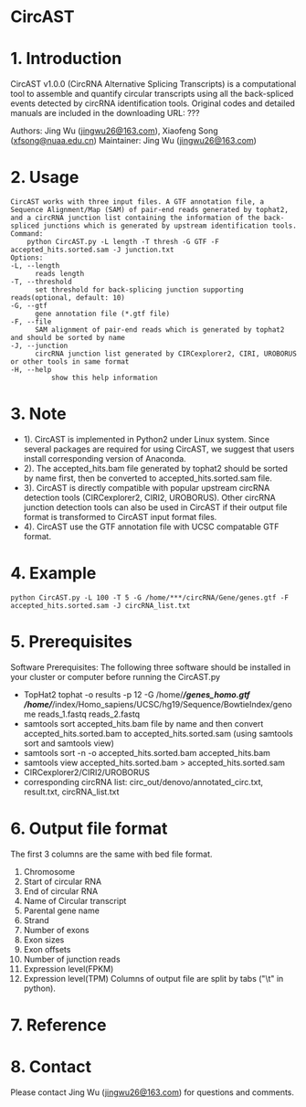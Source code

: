 # CircAST

# 1. Introduction
CircAST v1.0.0 (CircRNA Alternative Splicing Transcripts) is a computational tool to assemble and quantify circular transcripts using all the back-spliced events detected by circRNA identification tools. 
Original codes and detailed manuals are included in the downloading URL: ???

Authors: Jing Wu (jingwu26@163.com), Xiaofeng Song (xfsong@nuaa.edu.cn) 
Maintainer: Jing Wu (jingwu26@163.com)

# 2. Usage
	CircAST works with three input files. A GTF annotation file, a Sequence Alignment/Map (SAM) of pair-end reads generated by tophat2, and a circRNA junction list containing the information of the back-spliced junctions which is generated by upstream identification tools. 
	Command:
		python CircAST.py -L length -T thresh -G GTF -F accepted_hits.sorted.sam -J junction.txt
	Options:
	-L,	--length
		  reads length
	-T,	--threshold
		  set threshold for back-splicing junction supporting reads(optional, default: 10)  
	-G,	--gtf
		  gene annotation file (*.gtf file)
	-F,	--file
		  SAM alignment of pair-end reads which is generated by tophat2 and should be sorted by name
	-J,	--junction
		  circRNA junction list generated by CIRCexplorer2, CIRI, UROBORUS or other tools in same format
	-H,	--help
          	  show this help information
		  
# 3. Note
*	1). CircAST is implemented in Python2 under Linux system. Since several packages are required for using CircAST, we suggest that users install corresponding version of Anaconda. 
*	2). The accepted_hits.bam file generated by tophat2 should be sorted by name first, then be converted to accepted_hits.sorted.sam file. 
*	3). CircAST is directly compatible with popular upstream circRNA detection tools (CIRCexplorer2, CIRI2, UROBORUS). Other circRNA junction detection tools can also be used in CircAST if their output file format is transformed to CircAST input format files.
*	4). CircAST use the GTF annotation file with UCSC compatable GTF format.

# 4. Example
	python CircAST.py -L 100 -T 5 -G /home/***/circRNA/Gene/genes.gtf -F accepted_hits.sorted.sam -J circRNA_list.txt

# 5. Prerequisites
Software Prerequisites:
The following three software should be installed in your cluster or computer before running the CircAST.py
* TopHat2
	tophat -o results -p 12 -G /home/***/genes_homo.gtf /home/***/index/Homo_sapiens/UCSC/hg19/Sequence/BowtieIndex/genome reads_1.fastq reads_2.fastq
* samtools sort accepted_hits.bam file by name and then convert accepted_hits.sorted.bam to accepted_hits.sorted.sam (using samtools sort and samtools view)
* samtools sort -n -o accepted_hits.sorted.bam accepted_hits.bam
* samtools view accepted_hits.sorted.bam > accepted_hits.sorted.sam
* CIRCexplorer2/CIRI2/UROBORUS
* corresponding circRNA list: circ_out/denovo/annotated_circ.txt, result.txt, circRNA_list.txt

# 6. Output file format
The first 3 columns are the same with bed file format.
1) Chromosome
2) Start of circular RNA
3) End of circular RNA
4) Name of Circular transcript
5) Parental gene name
6) Strand
7) Number of exons
8) Exon sizes
9) Exon offsets
10) Number of junction reads
11) Expression level(FPKM)
12) Expression level(TPM)
Columns of output file are split by tabs ("\t" in python).

# 7. Reference

# 8. Contact
Please contact Jing Wu (jingwu26@163.com) for questions and comments.
